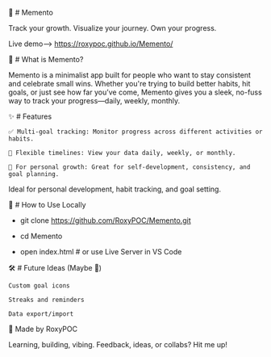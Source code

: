 🌿 # Memento

Track your growth. Visualize your journey. Own your progress.

Live demo--> https://roxypoc.github.io/Memento/

📌 # What is Memento?

Memento is a minimalist app built for people who want to stay consistent and celebrate small wins. Whether you're trying to build better habits, hit goals, or just see how far you’ve come, Memento gives you a sleek, no-fuss way to track your progress—daily, weekly, monthly.

✨ # Features

    ✅ Multi-goal tracking: Monitor progress across different activities or habits.

    📅 Flexible timelines: View your data daily, weekly, or monthly.

    🌱 For personal growth: Great for self-development, consistency, and goal planning.

Ideal for personal development, habit tracking, and goal setting.

🔧 # How to Use Locally

- git clone https://github.com/RoxyPOC/Memento.git

- cd Memento

- open index.html   # or use Live Server in VS Code

🛠️ # Future Ideas (Maybe 👀)

    Custom goal icons

    Streaks and reminders

    Data export/import

🤍 Made by RoxyPOC

Learning, building, vibing.
Feedback, ideas, or collabs? Hit me up!

